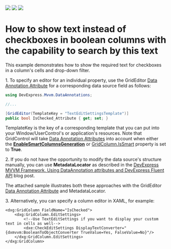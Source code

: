<!-- default badges list -->
![](https://img.shields.io/endpoint?url=https://codecentral.devexpress.com/api/v1/VersionRange/180361838/22.2.2%2B)
[![](https://img.shields.io/badge/Open_in_DevExpress_Support_Center-FF7200?style=flat-square&logo=DevExpress&logoColor=white)](https://supportcenter.devexpress.com/ticket/details/T830436)
[![](https://img.shields.io/badge/📖_How_to_use_DevExpress_Examples-e9f6fc?style=flat-square)](https://docs.devexpress.com/GeneralInformation/403183)
<!-- default badges end -->
# How to show text instead of checkboxes in boolean columns with the capability to search by this text

This example demonstrates how to show the required text for checkboxes in a column's cells and drop-down filter.

1\. To specify an editor for an individual property, use the GridEditor [Data Annotation Attribute](https://docs.devexpress.com/WPF/16863/mvvm-framework/data-annotation-attributes) for a corresponding data source field as follows:

   ```C#
   using DevExpress.Mvvm.DataAnnotations;
   
   //...
 
   [GridEditor(TemplateKey = "TextEditSettingsTemplate")]
   public bool IsChecked_Attribute { get; set; }
   ```

   TemplateKey is the key of a corresponding template that you can put into your Window/UserControl's or application's resources. Note that GridControl will take  [Data Annotation Attributes](https://docs.devexpress.com/WPF/16863/mvvm-framework/data-annotation-attributes) into account when either the [**EnableSmartColumnsGeneration**](https://docs.devexpress.com/WPF/DevExpress.Xpf.Grid.DataControlBase.EnableSmartColumnsGeneration) or  [GridColumn.IsSmart](https://docs.devexpress.com/WPF/DevExpress.Xpf.Grid.ColumnBase.IsSmart) property is set to **True**.

  
2\. If you do not have the opportunity to modify the data source's structure manually, you can use **MetadataLocator** as described in the [DevExpress MVVM Framework. Using DataAnnotation attributes and DevExpress Fluent API](https://community.devexpress.com/blogs/wpf/archive/2014/03/31/devexpress-mvvm-framework-using-dataannotation-attributes-and-devexpress-fluent-api.aspx) blog post.  
  
The attached sample illustrates both these approaches with the GridEditor [Data Annotation Attribute](https://docs.devexpress.com/WPF/16863/mvvm-framework/data-annotation-attributes) and MetadataLocator.

3\. Alternatively, you can specify a column editor in XAML, for example:
   ```xaml
   <dxg:GridColumn FieldName="IsChecked">
       <dxg:GridColumn.EditSettings>
           <!--Use TextEditSettings if you want to display your custom text in cells as well-->
           <dxe:CheckEditSettings DisplayTextConverter="{dxmvvm:BooleanToObjectConverter TrueValue=Yes, FalseValue=No}"/>
       </dxg:GridColumn.EditSettings>
   </dxg:GridColumn>
   ```
